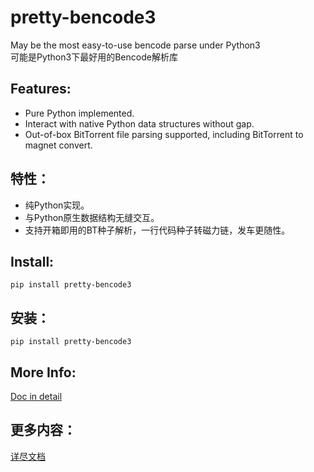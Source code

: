 # pretty-bencode3 

May be the most easy-to-use bencode parse under Python3<br>
可能是Python3下最好用的Bencode解析库

## Features:

* Pure Python implemented.
* Interact with native Python data structures without gap.
* Out-of-box BitTorrent file parsing supported, including BitTorrent to magnet convert.

## 特性：

* 纯Python实现。
* 与Python原生数据结构无缝交互。
* 支持开箱即用的BT种子解析，一行代码种子转磁力链，发车更随性。

## Install:

```
pip install pretty-bencode3
```

## 安装：

```
pip install pretty-bencode3
```

## More Info:

[Doc in detail](doc/EN.MD)

## 更多内容：

[详尽文档](doc/CN-ZH.MD)

